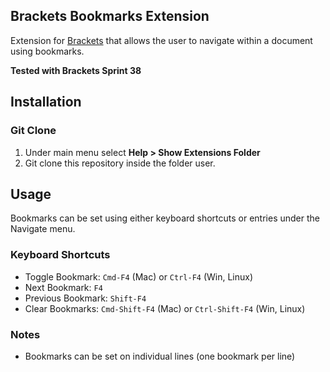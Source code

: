 ## Brackets Bookmarks Extension

Extension for [Brackets](https://github.com/adobe/brackets) that allows the user to navigate within a document using bookmarks.

**Tested with Brackets Sprint 38**

## Installation
### Git Clone
1. Under main menu select **Help > Show Extensions Folder**
2. Git clone this repository inside the folder user.



## Usage

Bookmarks can be set using either keyboard shortcuts or entries under the Navigate menu.

### Keyboard Shortcuts

- Toggle Bookmark: `Cmd-F4` (Mac) or `Ctrl-F4` (Win, Linux)
- Next Bookmark: `F4`
- Previous Bookmark: `Shift-F4`
- Clear Bookmarks: `Cmd-Shift-F4` (Mac) or `Ctrl-Shift-F4` (Win, Linux)

### Notes

- Bookmarks can be set on individual lines (one bookmark per line)